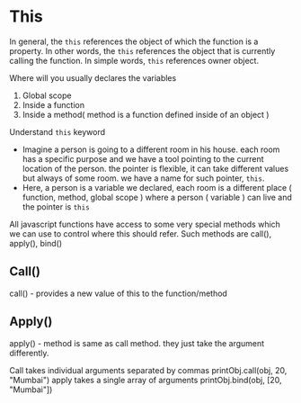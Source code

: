 # This 

In general, the `this` references the object of which the function is a property. In other words, the `this` references the object that is currently calling the function. In simple words,  `this` references owner object.

Where will you usually declares the variables 
1. Global scope 
2. Inside a function
3. Inside a method( method is a function defined inside of an object )

Understand `this` keyword

- Imagine a person is going to a different room in his house. each room has a specific purpose and we have a tool pointing to the current location of the person. the pointer is flexible, it can take different values but always of some room. we have a name for such pointer, `this`.
- Here, a person is a variable we declared, each room is a different place ( function, method, global scope ) where a person ( variable ) can live and the pointer is `this`

All javascript functions have access to some very special methods which we can use to control where this should refer. Such methods are call(), apply(), bind()

## Call()
call() - provides a new value of this to the function/method

## Apply()
apply() - method is same as call method. they just take the argument differently. 

Call takes individual arguments separated by commas
printObj.call(obj, 20, "Mumbai")
apply takes a single array of arguments 
printObj.bind(obj, [20, "Mumbai"])